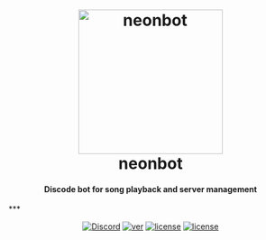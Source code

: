 <h1 align="center">
    <a href="https://discord.gg/PAC6dvw"><img src="http://i.imgur.com/VOKVy0m.jpg" width="256px" alt="neonbot"></a>
  <br>
    neonbot
  <br>
<h4 align="center">Discode bot for song playback and server management</h4>
***

<p align="center">
      <a href="https://discord.gg/PAC6dvw" target="_blank"><img src="https://img.shields.io/discord/629307044893163540" alt="Discord"></a>
    <a href="https://www.python.org/downloads" target="_blank"><img src="https://img.shields.io/badge/python-3.5%20%7C%203.6%20%7C%203.7-blue.svg" alt="ver"></a>
  <a href="https://www.python.org/downloads" target="_blank"><img src="https://img.shields.io/github/license/sevrino/neonbot" alt="license"></a>
  <a href="https://github.com/sevrino/neonbot/issues" target="_blank"><img src="https://img.shields.io/github/issues/sevrino/neonbot" alt="license"></a>
  </p>

